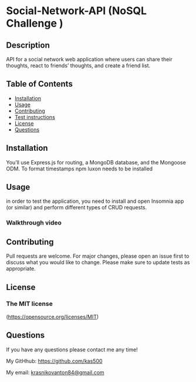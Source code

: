 # Social-Network-API (NoSQL Challenge )

## Description
  
API for a social network web application where users can share their thoughts, react to friends’ thoughts, and create a friend list.

## Table of Contents
- [Installation](#installation)
- [Usage](#usage)
- [Contributing](#contributing)
- [Test instructions](#test-instructions)
- [License](#tlicense)
- [Questions](#questions)

## Installation

You’ll use Express.js for routing, a MongoDB database, and the Mongoose ODM. To format timestamps npm luxon needs to be installed
## Usage
  
in order to test the application, you need to install and open Insomnia app (or similar) and perform  different types of CRUD requests.

### Walkthrough video

  
## Contributing

Pull requests are welcome. For major changes, please open an issue first to discuss what you would like to change. Please make sure to update tests as appropriate.

## License

### The MIT license
  (https://opensource.org/licenses/MIT)

## Questions

If you have any questions please contact me any time!

My GitHhub: <https://github.com/kas500>

My email: <krasnikovanton84@gmail.com>

